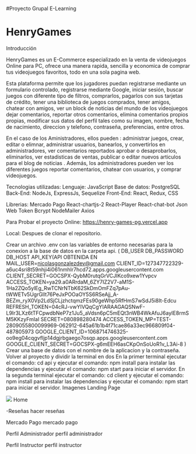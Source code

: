 #Proyecto Grupal E-Learning
# HenryGames


Introducción


HenryGames es un E-Commerce especializado en la venta de videojuegos Online para PC, ofrece una manera rapida, sencilla y economica de comprar tus videojuegos favoritos, todo en una sola pagina web.

Esta plataforma permite que los jugadores puedan registrarse mediante un formulario controlado, registrarse mediante Google, iniciar sesión, buscar juegos con diferente tipo de filtros, comprarlos, pagarlos con sus tarjetas de crédito, tener una biblioteca de juegos comprados,  tener amigos, chatear con amigos, ver un block de noticias del mundo de los videojuegos dejar comentarios, reportar otros comentarios, elimina comentarios propios propias, modificar sus datos del perfil tales como su imagen, nombre, fecha de nacimiento, direccion y telefono, contraseña, preferencias, entre otros.

En el caso de los Aministradores, ellos pueden : administrar juegos, crear, editar o elimnar, administrar usuarios, banearlos, y convertirlos en administradores,  ver comentarios reportados aprobar o desaprobarlos, eliminarlos,  ver estadisticas de ventas, publicar o editar nuevos articulos para el blog de noticias . Además, los administradores pueden ver los diferentes juegos reportar comentarios, chatear con usuarios, y comprar videojuegos.

Tecnologias utilizadas:
Lenguaje: JavaScript
Base de datos: PostgreSQL
Back-End: NodeJs, ExpressJs, Sequelize
Front-End: React, Redux, CSS

Librerias: Mercado Pago React-chartjs-2 React-Player React-chat-bot Json Web Token Bcrypt NodeMailer Axios

Para Probar el proyecto
Online:
https://henry-games-pg.vercel.app

Local: Despues de clonar el repositorio.

Crear un archivo .env con las variables de entorno necesarias para la conexion a la base de datos en la carpeta api. (  DB_USER 
  DB_PASSWORD
  DB_HOST
  API_KEY(API OBTENIDA EN 
MAIL_USER=nicolasgonzalezdev@gmail.com
CLIENT_ID=127347722329-a6uc4sri8t59nhji4i061nmhlr7hcd72.apps.googleusercontent.com
CLIENT_SECRET=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
ACCESS_TOKEN=ya29.a0ARrdaM_6ZY7IZ2V7-aM1S-1Ha2ZQo5ylEg_RwTCNrNTbK62SkDmOmFZq7pAu-tWWETv5UgrGllt76PeJxPOOaOY5S6RSeAjj_A-BEZm_ryX0Vp2LdSjCLjzhctqmzFEs90geWhp5RfHmS7wSdJ5i8It-Edcu
REFRESH_TOKEN=04cRJ-vwYIVQqCgYIARAAGAQSNwF-L9Ir3LXz6tTFCpwdbNeP7z1Ju5_aVdsn6pC5mEQt3nWB4WkAfuJ6ayIE8rmSM5KKzyFmIaI
SECRET=080898280474
ACCESS_TOKEN_MP=TEST-2809055800099969-062912-645a61b1b4f71cae86a33ec966809f04-487805973
GOOGLE_CLIENT_ID=1068714746325-oo9eg04cqgvfljp14dgjrbgaego7osqp.apps.googleusercontent.com
GOOGLE_CLIENT_SECRET=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
)
Crear una base de datos con el nombre de la aplicacion y la contraseña.
Volver al proyecto y dividir la terminal en dos
En la primer terminal ejecutar el comando: cd api y ejecutar el comando: npm install para instalar las dependencias y ejecutar el comando: npm start para iniciar el servidor.
En la segunda terminal ejecutar el comando: cd client y ejecutar el comando: npm install para instalar las dependencias y ejecutar el comando: npm start para iniciar el servidor.
Imagenes
Landing Page

<img src ="https://media.discordapp.net/attachments/969781799876177925/998722218588635136/unknown.png?width=1091&height=559"/>
Home



-Reseñas hacer reseñas

Mercado Pago
mercado pago

Perfil Administrador
perfil administrador

Perfil Instructor
perfil instructor
